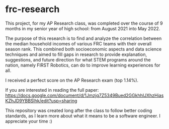 # frc-research

This project, for my AP Research class, was completed over the course of 9 months in my senior year of high school: from August 2021 into May 2022.

The purpose of this research is to find and analyze the correlation between the median household incomes of various FRC teams with their overall season rank. This combined both socioeconomic aspects and data science techniques and aimed to fill gaps in research to provide explanation, suggestions, and future direction for what STEM programs around the nation, namely FIRST Robotics, can do to improve learning experiences for all.

I received a perfect score on the AP Research exam (top 1.14%).

If you are interested in reading the full paper: https://docs.google.com/document/d/1Jmzjq7Z5349Bued2GGkhhIJXhzHiasKZhJD9YBBSlhk/edit?usp=sharing

This repository was created long after the class to follow better coding standards, as I learn more about what it means to be a software engineer. I appreciate your time :)
